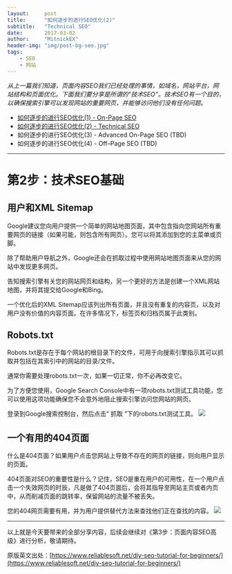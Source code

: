 ```yaml
---
layout:     post
title:      "如何逐步的进行SEO优化(2)"
subtitle:   "Technical SEO"
date:       2017-03-02
author:     "MitnickEX"
header-img: "img/post-bg-seo.jpg"
tags:
    - SEO
    - 网站
---
```


*从上一篇我们知道，页面内容SEO我们已经处理的事情，如域名，网站平台，网站结构和页面优化。下面我们要分享是所谓的“技术SEO”。技术SEO有一个目的，以确保搜索引擎可以发现网站的重要网页，并能够访问他们没有任何问题。*


- [如何逐步的进行SEO优化(1) - On-Page SEO](http://mitnickex.github.io/2017/02/28/seo-acknowledge1/)
- [如何逐步的进行SEO优化(2) - Technical SEO](http://mitnickex.github.io/2017/03/02/seo-acknowledge2/)
- 如何逐步的进行SEO优化(3) - Advanced On-Page SEO (TBD)
- 如何逐步的进行SEO优化(4) - Off–Page SEO (TBD)

----------

# 第2步：技术SEO基础 #

## 用户和XML Sitemap ##
Google建议您向用户提供一个简单的网站地图页面，其中包含指向您网站所有重要网页的链接（如果可能，则包含所有网页）。您可以将其添加到您的主菜单或页脚。

除了帮助用户导航之外，Google还会在抓取过程中使用网站地图页面来从您的网站中发现更多网页。

告知搜索引擎有关您的网站网页和结构，另一个更好的方法是创建一个XML网站地图，并将其提交给Google和Bing。

一个优化后的XML Sitemap应该列出所有页面，并且没有重复的内容页，以及对用户没有价值的内容页面。在许多情况下，标签页和归档页属于此类别。

## Robots.txt ##
Robots.txt是存在于每个网站的根目录下的文件，可用于向搜索引擎指示其可以抓取并包括在其索引中的网站的目录/文件。

通常你需要处理robots.txt一次，如果一切正常，你不必再改变它。

为了方便您使用，Google Search Console中有一项robots.txt测试工具功能，您可以使用这项功能确保您不会意外地阻止搜索引擎访问您网站的网页。

登录到Google搜索控制台，然后点击“ 抓取 ”下的robots.txt测试工具。
![](http://i.imgur.com/7arbj45.png)

## 一个有用的404页面 ##
什么是404页面？如果用户点击您网站上导致不存在的网页的链接，则向用户显示的页面。

404页面对SEO的重要性是什么？记住，SEO是重在用户的可用性，在一个用户点击一个失效网页的时辰，凡是做了404页面后，会将其指导至网站主页或者内页中，从而削减页面的跳转率，保留网站的流量不被丢失。

您的404网页需要有用，并为用户提供替代方法来查找他们正在查找的内容。
![](http://i.imgur.com/HTZ8Tvg.png)

----
以上就是今天要带来的全部分享内容，后续会继续对《第3步：页面内容SEO高级》进行分析，敬请期待。

原版英文出处：[https://www.reliablesoft.net/diy-seo-tutorial-for-beginners/](https://www.reliablesoft.net/diy-seo-tutorial-for-beginners/)